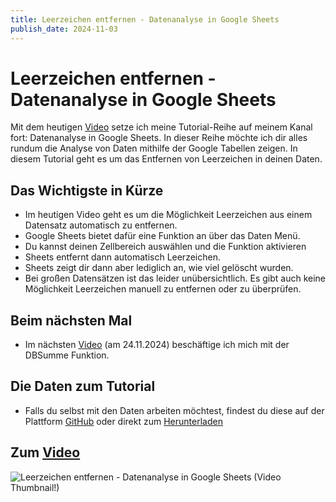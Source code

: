 ```yaml
---
title: Leerzeichen entfernen - Datenanalyse in Google Sheets
publish_date: 2024-11-03
---
```


# Leerzeichen entfernen - Datenanalyse in Google Sheets

Mit dem heutigen [Video](https://youtu.be/NQkfZ3eKE1Q) setze ich meine Tutorial-Reihe auf meinem Kanal fort: Datenanalyse in Google Sheets. In dieser Reihe möchte ich dir alles rundum die Analyse von Daten mithilfe der Google Tabellen zeigen. In diesem Tutorial geht es um das Entfernen von Leerzeichen in deinen Daten.

## Das Wichtigste in Kürze

- Im heutigen Video geht es um die Möglichkeit Leerzeichen aus einem Datensatz automatisch zu entfernen.
- Google Sheets bietet dafür eine Funktion an über das Daten Menü.
- Du kannst deinen Zellbereich auswählen und die Funktion aktivieren
- Sheets entfernt dann automatisch Leerzeichen.
- Sheets zeigt dir dann aber lediglich an, wie viel gelöscht wurden.
- Bei großen Datensätzen ist das leider unübersichtlich. Es gibt auch keine Möglichkeit Leerzeichen manuell zu entfernen oder zu überprüfen.

## Beim nächsten Mal

- Im nächsten [Video](https://youtu.be/2eZ073ssmTA) (am 24.11.2024) beschäftige ich mich mit der DBSumme Funktion.

## Die Daten zum Tutorial

- Falls du selbst mit den Daten arbeiten möchtest, findest du diese auf der Plattform [GitHub](https://github.com/f1db/f1db/releases/tag/v2024.0.0) oder direkt zum [Herunterladen](https://github.com/f1db/f1db/releases/download/v2024.0.0/f1db-csv-2024.0.0.zip)

## Zum [Video](https://youtu.be/NQkfZ3eKE1Q)

![Leerzeichen entfernen - Datenanalyse in Google Sheets (Video Thumbnail!)](../../thumbnails/Fertig635.jpg "Leerzeichen entfernen - Datenanalyse in Google Sheets (Video Thumbnail!)")